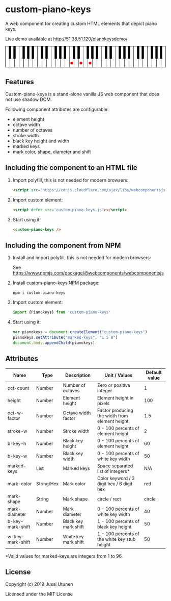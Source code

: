 # custom-piano-keys
A web component for creating custom HTML elements that depict piano keys.

Live demo available at http://51.38.51.120/pianokeysdemo/

![Screenshot](keys.png)

## Features
Custom-piano-keys is a stand-alone vanilla JS web component that does not use shadow DOM.

Following component attributes are configurable:

- element height
- octave width
- number of octaves
- stroke width
- black key height and width
- marked keys
- mark color, shape, diameter and shift

## Including the component to an HTML file

1. Import polyfill, this is not needed for modern browsers:

    ```html
    <script src="https://cdnjs.cloudflare.com/ajax/libs/webcomponentsjs/2.2.10/webcomponents-bundle.js"></script>
    ```

2. Import custom element:

    ```html
    <script defer src='custom-piano-keys.js'></script>
    ```

3. Start using it!

    ```html
    <custom-piano-keys />
    ```
## Including the component from NPM

1. Install and import polyfill, this is not needed for modern browsers:

   See https://www.npmjs.com/package/@webcomponents/webcomponentsjs

2. Install custom-piano-keys NPM package:

    ```console
    npm i custom-piano-keys
    ```

3. Import custom element:

    ```javascript
    import {Pianokeys} from 'custom-piano-keys'
    ```

4. Start using it:

   ```javascript
   var pianokeys = document.createElement("custom-piano-keys")
   pianokeys.setAttribute("marked-keys", "1 5 8")
   document.body.appendChild(pianokeys)
   ```

## Attributes

Name            | Type      | Description             | Unit / Values                                | Default value
---             | ---       | ---                     | ---                                          | ---
oct-count       | Number    | Number of octaves       |Zero or positive integer                      | 1
height          | Number    | Element height          |Element height in pixels                              | 100
oct-w-factor    | Number    | Octave width factor     |Factor producing the width from element height        | 1.5
stroke-w        | Number    | Stroke width            |0 - 100 percents of element height                    | 2
b-key-h         | Number    | Black key height        |0 - 100 percents of element height                    | 60
b-key-w         | Number    | Black key width         |0 - 100 percents of white key width           | 50
marked-keys     | List      | Marked keys             |Space separated list of integers*            | N/A
mark-color      | String/Hex| Mark color              |Color keyword / 3 digit hex / 6 digit hex     | red
mark-shape      | String    | Mark shape              | circle / rect                                | circle
mark-diameter   | Number    | Mark diameter           |0 - 100 percents of white key width           | 40
b-key-mark-shift| Number    | Black key mark shift    |1 - 100 percents of black key height          | 50
w-key-mark-shift| Number    | White key mark shift    |1 - 100 percents of the white key stub height | 50

*Valid values for marked-keys are integers from 1 to 96.

## License
Copyright (c) 2019 Jussi Utunen

Licensed under the MIT License
